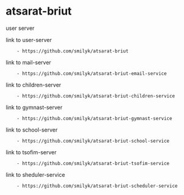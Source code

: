 # atsarat-briut

user server

link to user-server

        - https://github.com/smilyk/atsarat-briut

link to mail-server

        - https://github.com/smilyk/atsarat-briut-email-service

link to children-server

        - https://github.com/smilyk/atsarat-briut-children-service
        
        
link to gymnast-server
        
        - https://github.com/smilyk/atsarat-briut-gymnast-service
        
link to school-server

        - https://github.com/smilyk/atsarat-briut-school-service 
        
link to tsofim-server

        - https://github.com/smilyk/atsarat-briut-tsofim-service
  
link to sheduler-service

        - https://github.com/smilyk/atsarat-briut-scheduler-service